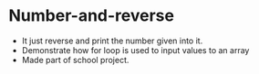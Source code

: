# Number-and-reverse
- It just reverse and print the number given into it.
- Demonstrate how for loop is used to input values to an array
- Made part of school project.
